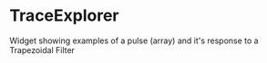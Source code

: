 # TraceExplorer
Widget showing examples of a pulse (array) and it's response to a Trapezoidal Filter

